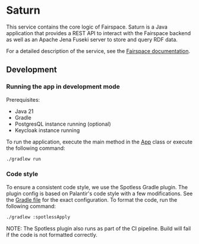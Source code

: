 # Saturn

This service contains the core logic of Fairspace. Saturn is a Java application that provides a REST API to interact
with the Fairspace backend as well as an Apache Jena Fuseki server to store and query RDF data.

For a detailed description of the service, see the [Fairspace documentation](../../README.adoc).

## Development

### Running the app in development mode

Prerequisites:

- Java 21
- Gradle
- PostgresQL instance running (optional)
- Keycloak instance running

To run the application, execute the main method in the [App](src/main/java/io/fairspace/saturn/App.java) class or execute the following command:

```bash
./gradlew run
```

### Code style

To ensure a consistent code style, we use the Spotless Gradle plugin. The plugin config is based on Palantir's code style with a few modifications. See the [Gradle file](build.gradle) for the exact configuration.
To format the code, run the following command:

```bash
./gradlew :spotlessApply
```

NOTE: The Spotless plugin also runs as part of the CI pipeline. Build will fail if the code is not formatted correctly.


